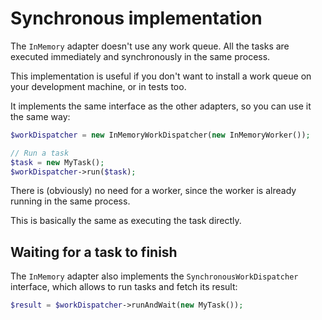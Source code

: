 # Synchronous implementation

The `InMemory` adapter doesn't use any work queue. All the tasks are executed immediately and
synchronously in the same process.

This implementation is useful if you don't want to install a work queue on your development machine,
or in tests too.

It implements the same interface as the other adapters, so you can use it the same way:

```php
$workDispatcher = new InMemoryWorkDispatcher(new InMemoryWorker());

// Run a task
$task = new MyTask();
$workDispatcher->run($task);
```

There is (obviously) no need for a worker, since the worker is already running in the same
process.

This is basically the same as executing the task directly.

## Waiting for a task to finish

The `InMemory` adapter also implements the `SynchronousWorkDispatcher` interface, which
allows to run tasks and fetch its result:

```php
$result = $workDispatcher->runAndWait(new MyTask());
```
